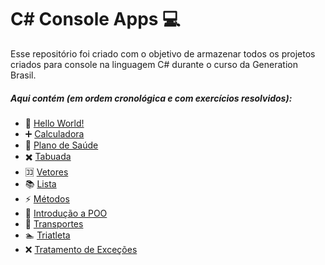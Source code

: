 # C# Console Apps :computer:

Esse repositório foi criado com o objetivo de armazenar todos os projetos criados para console na linguagem C# durante o curso da Generation Brasil.

##### Aqui contém (em ordem cronológica e com exercícios resolvidos):

- :wave: [Hello World!](https://github.com/brenonsc/CSharp.Generation/tree/main/HelloWorld)
- :heavy_plus_sign: [Calculadora](https://github.com/brenonsc/CSharp.Generation/tree/main/Calculadora)
- :hospital: [Plano de Saúde](https://github.com/brenonsc/CSharp.Generation/tree/main/PlanoDeSaude)
- :heavy_multiplication_x: [Tabuada](https://github.com/brenonsc/CSharp.Generation/tree/main/Tabuada)
- :koko: [Vetores](https://github.com/brenonsc/CSharp.Generation/tree/main/Vetores)
- :books: [Lista](https://github.com/brenonsc/CSharp.Generation/tree/main/Lista)
- :zap: [Métodos](https://github.com/brenonsc/CSharp.Generation/tree/main/Metodos)
- :memo: [Introdução a POO](https://github.com/brenonsc/CSharp.Generation/tree/main/IntroducaoPOO)
- :car: [Transportes](https://github.com/brenonsc/CSharp.Generation/tree/main/Transportes)
- :swimmer: [Triatleta](https://github.com/brenonsc/CSharp.Generation/tree/main/Triatleta)
- :x: [Tratamento de Exceções](https://github.com/brenonsc/CSharp.Generation/tree/main/Exceptions)
